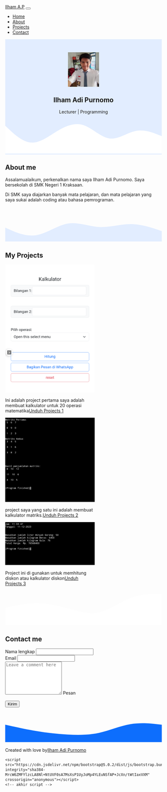 <!DOCTYPE html>
<html lang="en">
<head>
  <meta charset="utf-8">
  <meta name="viewport" content="width=device-width, initial-scale=1">
  <title>My Portfolio | Ilham Adi Purnomo</title>
  <link href="https://cdn.jsdelivr.net/npm/bootstrap@5.0.2/dist/css/bootstrap.min.css" rel="stylesheet" integrity="sha384-EVSTQN3/azprG1Anm3QDgpJLIm9Nao0Yz1ztcQTwFspd3yD65VohhpuuCOmLASjC" crossorigin="anonymous">
  <link rel="stylesheet" href="style.css">
  <style>
    .jumbotron {
      padding-top: 2rem;
      text-align: center;
      background-color: #e2edff;
    }
    .img-thumbnail {
      display: block;
      margin: 10px auto;
    }
  </style>
</head>
<body id="home">
  <nav id="mainNavbar" class="navbar navbar-expand-lg navbar-light bg-warning shadow-sm">
    <div class="container">
      <a class="navbar-brand" href="#">Ilham A.P</a>
      <button class="navbar-toggler" type="button" data-bs-toggle="collapse" data-bs-target="#navbarText" aria-controls="navbarText" aria-expanded="false" aria-label="Toggle navigation">
        <span class="navbar-toggler-icon"></span>
      </button>
      <div class="collapse navbar-collapse" id="navbarText">
        <ul class="navbar-nav me-auto mb-2 mb-lg-0">
          <li class="nav-item">
            <a class="nav-link active" aria-current="page" href="#home">Home</a>
          </li>
          <li class="nav-item">
            <a class="nav-link" href="#about">About</a>
          </li>
          <li class="nav-item">
            <a class="nav-link" href="#Projects">Projects</a>
          </li>
          <li class="nav-item">
            <a class="nav-link" href="#Contact">Contact</a>
          </li>
        </ul>
      </div>
    </div>
  </nav>
  
  <section class="jumbotron text-center">
    <img src="Foto.jpg" alt="Ilham A.P" width="100" class="rounded-circle img-thumbnail">
    <h1 class="display-4">Ilham Adi Purnomo</h1>
    <p class="lead">Lecturer | Programming</p>
    <svg xmlns="http://www.w3.org/2000/svg" viewBox="0 0 1440 320">
      <path fill="#ffffff" fill-opacity="1" d="M0,64L40,101.3C80,139,160,213,240,218.7C320,224,400,160,480,112C560,64,640,32,720,58.7C800,85,880,171,960,181.3C1040,192,1120,128,1200,112C1280,96,1360,128,1400,144L1440,160L1440,320L1400,320C1360,320,1280,320,1200,320C1120,320,1040,320,960,320C880,320,800,320,720,320C640,320,560,320,480,320C400,320,320,320,240,320C160,320,80,320,40,320L0,320Z"></path>
    </svg>
  </section>

  <section id="about">
    <div class="container">
      <div class="row text-center mb-3">
        <div class="col">
          <h2>About me</h2>
        </div>
      </div>
      <div class="row justify-content-center fs-5 text-center">
        <div class="col-md-4">
          <p>Assalamualaikum, perkenalkan nama saya Ilham Adi Purnomo. Saya bersekolah di SMK Negeri 1 Kraksaan.</p>
        </div>
        <div class="col-md-4">
          <p>Di SMK saya diajarkan banyak mata pelajaran, dan mata pelajaran yang saya sukai adalah coding atau bahasa pemrograman.</p>
        </div>
      </div>
    </div>
<svg xmlns="http://www.w3.org/2000/svg" viewBox="0 0 1440 320">
  <path fill="#e2edff" fill-opacity="1" d="M0,192L48,213.3C96,235,192,277,288,261.3C384,245,480,171,576,154.7C672,139,768,181,864,186.7C960,192,1056,160,1152,160C1248,160,1344,192,1392,208L1440,224L1440,320L1392,320C1344,320,1248,320,1152,320C1056,320,960,320,864,320C768,320,672,320,576,320C480,320,384,320,288,320C192,320,96,320,48,320L0,320Z"></path>
</svg>

  </section>
    <!-- penutup About -->
<!-- Projects -->
<section id="Projects">
  <div class="container">
    <div class="row text-center">
      <div class="col">
        <h2>My Projects</h2>
      </div>
    </div>
    <div class="row">
      <!-- Project 1 -->
      <div class="col-md-4 mb-3 text-center">
        <div class="card" style="width: 18rem;">
          <img src="Screenshot_20231211_114612_Chrome.png" class="card-img-top" alt="Projects 1">
          <div class="card-body">
            <p class="card-text">Ini adalah project pertama saya adalah membuat kalkulator untuk 20 operasi matematika<a href="kalkulator.html" download>Unduh Projects 1 </a></p>
          </div>
        </div>
      </div>
      <!-- Project 2 -->
      <div class="col-md-4 mb-3 text-center">
        <div class="card" style="width: 18rem;">
          <img src="Screenshot_20231211_120248.png" class="card-img-top" alt="Projects 2">
          <div class="card-body">
            <p class="card-text">project saya yang satu ini adalah membuat kalkulator matriks.<a href="array ( tugas matriks dan penjumlahan matriks.cxx" download>Unduh Projects 2 </a></p>
          </div>
        </div>
      </div>
      <!-- Project 3 -->
      <div class="col-md-4 mb-3 text-center">
        <div class="card" style="width: 18rem;">
          <img src="Screenshot_20231211_115956.png" class="card-img-top" alt="Projects 3">
          <div class="card-body">
            <p class="card-text">Project ini di gunakan untuk memhitung diskon atau kalkulator diskon<a href="diskon harga 1.cxx" download>Unduh Projects 3 </a></p>
          </div>
        </div>
      </div>
    </div>
  </div>
  <svg xmlns="http://www.w3.org/2000/svg" viewBox="0 0 1440 320"><path fill="#ffffff" fill-opacity="1" d="M0,160L48,149.3C96,139,192,117,288,117.3C384,117,480,139,576,165.3C672,192,768,224,864,202.7C960,181,1056,107,1152,69.3C1248,32,1344,32,1392,32L1440,32L1440,320L1392,320C1344,320,1248,320,1152,320C1056,320,960,320,864,320C768,320,672,320,576,320C480,320,384,320,288,320C192,320,96,320,48,320L0,320Z"></path></svg>
</section>
<!-- End of Projects -->
<!-- kontak me -->
<selection id="Contact">
   <div class="container">
     <div class="row text-center">
       <div class="col">
         <h2> Contact me</h2>
       </div>
     </div>
     <div class="row justify-content-center">
       <div class="col-md-6">
         <form id="contactForm">
           <div class="mb-3">
    <label for="name" class="form-label">Nama lengkap</label>
    <input type="text" class="form-control" id="name" aria-describedby="name"/>
  </div>
  <div class="mb-3">
    <label for="email" class="form-label">Email </label>
    <input type="email" class="form-control" id="email" aria-describedby="email"/>
  </div>
  
  <div class="form-floating">
  <textarea class="form-control" placeholder="Leave a comment here" id="Pesan" style="height: 100px"></textarea>
  <label for="pesa">Pesan</label>
</div>
  <br>
  <button type="submit" class="btn btn-primary" onclick="sendWhatsAppMessage()">Kirim</button>
</form>
       </div>
     </div>
   </div>
   <svg xmlns="http://www.w3.org/2000/svg" viewBox="0 0 1440 320"><path fill="#0d6efd" fill-opacity="1" d="M0,160L48,170.7C96,181,192,203,288,218.7C384,235,480,245,576,250.7C672,256,768,256,864,234.7C960,213,1056,171,1152,154.7C1248,139,1344,149,1392,154.7L1440,160L1440,320L1392,320C1344,320,1248,320,1152,320C1056,320,960,320,864,320C768,320,672,320,576,320C480,320,384,320,288,320C192,320,96,320,48,320L0,320Z"></path></svg>
</selection>
<!-- akhir kontak -->
<!-- footer -->
  <footer class="bg-primary text-white text-center">
    <p> Created with love by<a href="https://instagram.com/ihm_adi_prnm?igshid=OGQ5ZDc2ODk2ZA==" class="text-white fw-bold">Ilham Adi Purnomo</a></p>
  </footer>
<!-- akhir footer -->
    <!-- akhir Projects-->
    <!-- script -->
    <script>
  document.addEventListener("DOMContentLoaded", function () {
    var navbar = document.getElementById("mainNavbar");

    window.addEventListener("scroll", function () {
      if (window.scrollY > 50) {
        navbar.classList.add("fixed-top");
      } else {
        navbar.classList.remove("fixed-top");
      }
    });
  });
  
  function sendWhatsAppMessage() {
    // Gantilah nomor WhatsApp dan pesan sesuai dengan kebutuhan Anda
    var phoneNumber = "6281234567890";
    var message = document.getElementById("Pesan").value;

    // Format URL WhatsApp
    var whatsappURL = "https://wa.me/" + phoneNumber + "?text=" + encodeURIComponent(message);

    // Buka URL WhatsApp di tab baru
    window.open(whatsappURL, "_blank");
  }
</script>

    
    <script src="https://cdn.jsdelivr.net/npm/bootstrap@5.0.2/dist/js/bootstrap.bundle.min.js" integrity="sha384-MrcW6ZMFYlzcLA8Nl+NtUVF0sA7MsXsP1UyJoMp4YLEuNSfAP+JcXn/tWtIaxVXM" crossorigin="anonymous"></script>
    <!-- akhir script -->
  </body>
</html>
